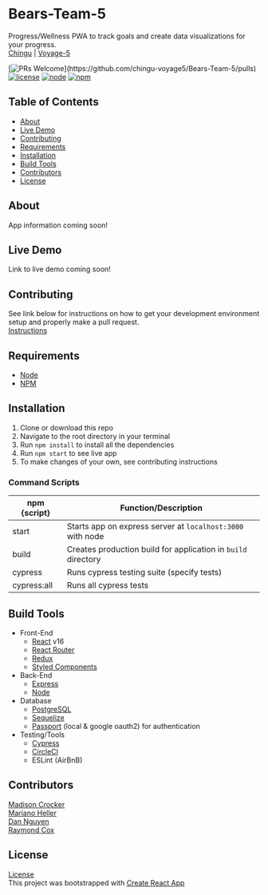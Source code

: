 # Bears-Team-5
Progress/Wellness PWA to track goals and create data visualizations for your progress.  
[Chingu](https://chingu.io/) | [Voyage-5](https://github.com/chingu-voyage5)  

[![PRs Welcome](https://img.shields.io/badge/PRs-welcome-brightgreen.svg?)](https://github.com/chingu-voyage5/Bears-Team-5/pulls)
[![license](https://img.shields.io/badge/license-MIT-brightgreen.svg)](https://github.com/chingu-voyage5/Bears-Team-5/blob/master/LICENSE)
[![node](https://img.shields.io/badge/node-v8.11.2-blue.svg)](https://nodejs.org/en/)
[![npm](https://img.shields.io/badge/npm-v5.6.0-blue.svg)](https://www.npmjs.com/)  

## Table of Contents
* [About](#bout)  
* [Live Demo](#live-demo)  
* [Contributing](#contributing)  
* [Requirements](#requirement)  
* [Installation](#installation)  
* [Build Tools](#build-tools)  
* [Contributors](#ontributors)  
* [License](#license)  

## About
App information coming soon!

## Live Demo
Link to live demo coming soon!

## Contributing
See link below for instructions on how to get your development environment setup and properly make a pull request.  
[Instructions](https://github.com/chingu-voyage5/Bears-Team-5/blob/master/CONTRIBUTING.md)  

## Requirements
* [Node](https://nodejs.org/en/)
* [NPM](https://www.npmjs.com/)

## Installation
1. Clone or download this repo
2. Navigate to the root directory in your terminal
3. Run `npm install` to install all the dependencies
4. Run `npm start` to see live app
5. To make changes of your own, see contributing instructions

### Command Scripts
| npm {script}   |                     Function/Description                              |
| -------------- | --------------------------------------------------------------------- |
| start          | Starts app on express server at `localhost:3000` with node            |
| build          | Creates production build for application in `build` directory         |
| cypress        | Runs cypress testing suite (specify tests)                            |
| cypress:all    | Runs all cypress tests                                                |

## Build Tools
* Front-End  
  * [React](https://reactjs.org/) v16
  * [React Router](https://www.npmjs.com/package/react-router)
  * [Redux](https://redux.js.org/)
  * [Styled Components](https://www.styled-components.com/)
* Back-End  
  * [Express](https://expressjs.com/)
  * [Node](https://nodejs.org/en/)
* Database  
  * [PostgreSQL](https://www.postgresql.org/)
  * [Sequelize](http://docs.sequelizejs.com/)
  * [Passport](https://github.com/jaredhanson/passport-oauth2) (local & google oauth2) for authentication
* Testing/Tools  
  * [Cypress](https://www.cypress.io/)
  * [CircleCI](https://circleci.com/)
  * ESLint (AirBnB)

## Contributors
[Madison Crocker](https://github.com/mvoltairec)  
[Mariano Heller](https://github.com/marianoheller)  
[Dan Nguyen](https://github.com/ziggysauce)  
[Raymond Cox](https://github.com/Raymond-Cox)  

## License
[License](https://github.com/chingu-voyage5/Bears-Team-5/blob/master/LICENSE)  
This project was bootstrapped with [Create React App](https://github.com/facebookincubator/create-react-app)  
